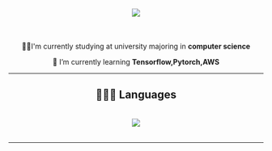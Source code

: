 <h1 align="center">
    <img src="https://readme-typing-svg.herokuapp.com/?font=Righteous&size=35&center=true&vCenter=true&width=500&height=70&duration=4000&lines=Hi+friend!+👋;+I'm+Truong!;" />

</h1>

<br/>

<div align="center">
 
 👨‍💻I'm currently studying at university majoring in **computer science**
 
 🌱 I’m currently learning **Tensorflow,Pytorch,AWS**
 </div>

 <hr/>
 
<h2 align="center">👩🏻‍💻 Languages</h2>
<br/>
<div align="center">
    <img src="https://skillicons.dev/icons?i=python,c,r,java" /><br>
</div>

<br/>
<hr/>
